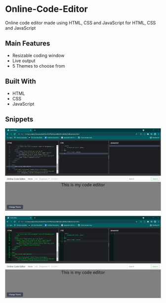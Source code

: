 # Online-Code-Editor
Online code editor made using HTML, CSS and JavaScript for HTML, CSS and JavaScript

## Main Features
* Resizable coding window
* Live output
* 5 Themes to choose from

## Built With
* HTML
* CSS
* JavaScript

## Snippets

![This is a image](/Images/Img1.png)


![This is a image](/Images/Img2.png)



